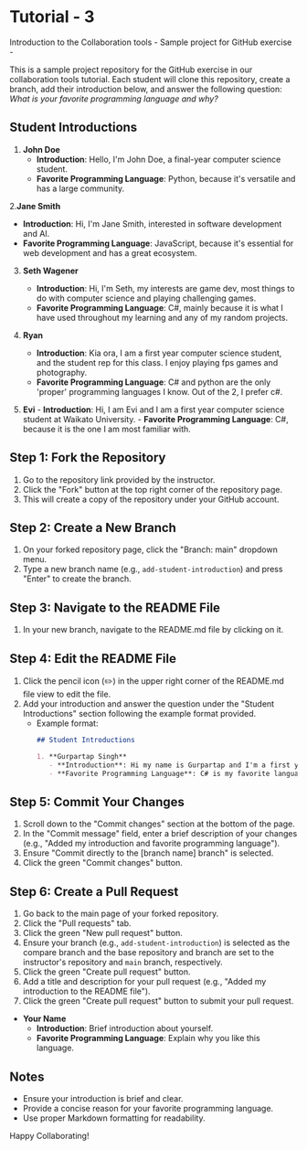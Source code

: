 # Tutorial - 3
Introduction to the Collaboration tools - Sample project for GitHub exercise - 

This is a sample project repository for the GitHub exercise in our collaboration tools tutorial. Each student will clone this repository, create a branch, add their introduction below, and answer the following question: *What is your favorite programming language and why?*

## Student Introductions

1. **John Doe**
   - **Introduction**: Hello, I'm John Doe, a final-year computer science student.
   - **Favorite Programming Language**: Python, because it's versatile and has a large community.

2.**Jane Smith**
   - **Introduction**: Hi, I'm Jane Smith, interested in software development and AI.
   - **Favorite Programming Language**: JavaScript, because it's essential for web development and has a great ecosystem.
     
3. **Seth Wagener**
   - **Introduction**: Hi, I'm Seth, my interests are game dev, most things to do with computer science and playing challenging games.
   - **Favorite Programming Language**: C#, mainly because it is what I have used throughout my learning and any of my random projects.


1. **Ryan**
   - **Introduction**: Kia ora, I am a first year computer science student, and the student rep for this class. I enjoy playing fps games and photography.
   - **Favorite Programming Language**: C# and python are the only 'proper' programming languages I know. Out of the 2, I prefer c#.
     
 1. **Evi**
        - **Introduction**: Hi, I am Evi and I am a first year computer science student at Waikato University.
        - **Favorite Programming Language**: C#, because it is the one I am most familiar with.

## Step 1: Fork the Repository
1. Go to the repository link provided by the instructor.
2. Click the "Fork" button at the top right corner of the repository page.
3. This will create a copy of the repository under your GitHub account.

## Step 2: Create a New Branch
1. On your forked repository page, click the "Branch: main" dropdown menu.
2. Type a new branch name (e.g., `add-student-introduction`) and press "Enter" to create the branch.

## Step 3: Navigate to the README File
1. In your new branch, navigate to the README.md file by clicking on it.

## Step 4: Edit the README File
1. Click the pencil icon (✏️) in the upper right corner of the README.md file view to edit the file.
2. Add your introduction and answer the question under the "Student Introductions" section following the example format provided.
   - Example format:
     ```markdown
     ## Student Introductions

     1. **Gurpartap Singh**
        - **Introduction**: Hi my name is Gurpartap and I'm a first year student doing computer science.
        - **Favorite Programming Language**: C# is my favorite language to write because it is a widely used and makes more sense to me than others.
     ```

## Step 5: Commit Your Changes
1. Scroll down to the "Commit changes" section at the bottom of the page.
2. In the "Commit message" field, enter a brief description of your changes (e.g., "Added my introduction and favorite programming language").
3. Ensure "Commit directly to the [branch name] branch" is selected.
4. Click the green "Commit changes" button.

## Step 6: Create a Pull Request
1. Go back to the main page of your forked repository.
2. Click the "Pull requests" tab.
3. Click the green "New pull request" button.
4. Ensure your branch (e.g., `add-student-introduction`) is selected as the compare branch and the base repository and branch are set to the instructor's repository and `main` branch, respectively.
5. Click the green "Create pull request" button.
6. Add a title and description for your pull request (e.g., "Added my introduction to the README file").
7. Click the green "Create pull request" button to submit your pull request.

- **Your Name**
  - **Introduction**: Brief introduction about yourself.
  - **Favorite Programming Language**: Explain why you like this language.

## Notes

- Ensure your introduction is brief and clear.
- Provide a concise reason for your favorite programming language.
- Use proper Markdown formatting for readability.

Happy Collaborating!

